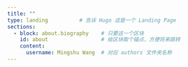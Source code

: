 ```yaml
---
title: ""
type: landing          # 告诉 Hugo 这是一个 Landing Page
sections:
  - block: about.biography    # 只要这一个区块
    id: about                 # 给区块取个锚点，方便将来跳转
    content:
      username: Mingshu Wang  # 对应 authors 文件夹名称
---
```

